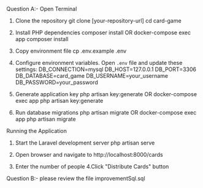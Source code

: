 Question A:-
Open Terminal
1. Clone the repository
    git clone [your-repository-url]
    cd card-game

2. Install PHP dependencies
    composer install
        OR
    docker-compose exec app composer install

3. Copy environment file
    cp .env.example .env

4. Configure environment variables. Open `.env` file and update these settings:
    DB_CONNECTION=mysql
    DB_HOST=127.0.0.1
    DB_PORT=3306
    DB_DATABASE=card_game
    DB_USERNAME=your_username
    DB_PASSWORD=your_password

5. Generate application key
    php artisan key:generate
        OR
    docker-compose exec app php artisan key:generate  

6. Run database migrations
    php artisan migrate
        OR
    docker-compose exec app php artisan migrate

Running the Application
1. Start the Laravel development server
    php artisan serve

2. Open browser and navigate to http://localhost:8000/cards
3. Enter the number of people
4.Click "Distribute Cards" button


Question B:-
please review the file improvementSql.sql
